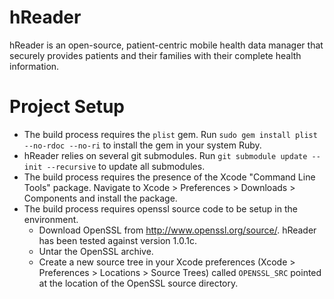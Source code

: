 # hReader

hReader is an open-source, patient-centric mobile health data manager that securely provides patients and their families with their complete health information.

# Project Setup

- The build process requires the `plist` gem. Run `sudo gem install plist --no-rdoc --no-ri` to install the gem in your system Ruby.
- hReader relies on several git submodules. Run `git submodule update --init --recursive` to update all submodules.
- The build process requires the presence of the Xcode "Command Line Tools" package. Navigate to Xcode > Preferences > Downloads > Components and install the package.
- The build process requires openssl source code to be setup in the environment.
  - Download OpenSSL from <http://www.openssl.org/source/>. hReader has been tested against version 1.0.1c.
  - Untar the OpenSSL archive.
  - Create a new source tree in your Xcode preferences (Xcode > Preferences > Locations > Source Trees) called `OPENSSL_SRC` pointed at the location of the OpenSSL source directory.
